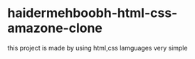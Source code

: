 # haidermehboobh-html-css-amazone-clone
this project is made by using html,css lamguages very simple

